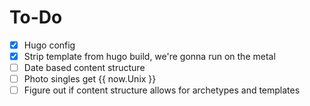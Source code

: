 # To-Do

- [x] Hugo config
- [x] Strip template from hugo build, we're gonna run on the metal
- [ ] Date based content structure
- [ ] Photo singles get {{ now.Unix }}
- [ ] Figure out if content structure allows for archetypes and templates